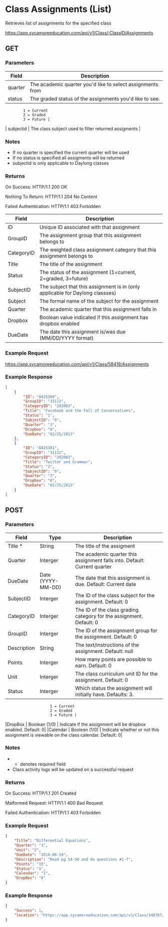 # Class Assignments (List)

Retrieves list of assignments for the specified class

https://app.sycamoreeducation.com/api/v1/Class/:ClassID/Assignments

## GET

### Parameters

| Field | Description |
|-------|-------------|
| quarter | The academic quarter you'd like to select assignments from |
| status | The graded status of the assignments you'd like to see.
            1 = Current
            2 = Graded
            3 = Future |
| subjectid | The class subject used to filter returned assigments |

### Notes
- If no quarter is specified the current quarter will be used
- If no status is specified all assigments will be returned
- subjectid is only applicable to Daylong classes

### Returns

On Success: HTTP/1.1 200 OK

Nothing To Return: HTTP/1.1 204 No Content

Failed Authentication:  HTTP/1.1 403 Forbidden

| Field      | Description |
|------------|-------------|
|ID | 	Unique ID associated with that assignment |
|GroupID | 	The assignment group that this assignment belongs to|
|CategoryID | 	The weighted class assignment category that this assignment belongs to|
|Title |	The title of the assignment|
|Status |	The status of the assignment (1=current, 2=graded, 3=future)|
|SubjectID | 	The subject that this assignment is in (only applicable for Daylong classses)|
|Subject |	The formal name of the subject for the assignment|
|Quarter |	The academic quarter that this assignment falls in|
|Dropbox |	Boolean value indicated if this assignment has dropbox enabled|
|DueDate |	The date this assignment is/was due (MM/DD/YYYY format)|

### Example Request

https://app.sycamoreeducation.com/api/v1/Class/58418/Assignments

### Example Response
```json
[
    {
        "ID": "8425360",
        "GroupID": "31112",
        "CategoryID": "202003",
        "Title": "Facebook and the Fall of Conversations",
        "Status": "1",
        "SubjectID": "0",
        "Quarter": "3",
        "Dropbox": "0",
        "DueDate": "02/25/2013"
    },
    {
        "ID": "8425381",
        "GroupID": "31112",
        "CategoryID": "202003",
        "Title": "Twitter and Grammar",
        "Status": "2",
        "SubjectID": "0",
        "Quarter": "3",
        "Dropbox": "0",
        "DueDate": "02/25/2013"
    }
]
```

## POST

### Parameters

| Field      | Type     | Description |
|------------|----------|-------------|
| Title *    | String | 	The title of the assigment|
| Quarter |	Interger |The academic quarter this assignment falls into. Default: Current quarter|
|DueDate |	Date (YYYY-MM-DD)| 	The date that this assignment is due. Default: Current date|
|SubjectID |	Interger |	The ID of the class subject for the assignment. Default: 0|
|CategoryID |	Interger |	The ID of the class grading category for the assignment. Default: 0|
|GroupID | Interger |	The ID of the assignment group for the assignment. Default: 0|
|Description |	String| 	The text/instructions of the assignment. Default: null|
|Points |	Interger| 	How many points are possible to earn. Default: 0|
|Unit |	Interger |	The class curriculum unit ID for the assignment. Default: 0|
|Status |	Interger | Which status the assignment will initially have. Defaults: 3.
                        1 = Current
                        2 = Graded
                        3 = Future |
|DropBox |	Boolean (1/0) |	Indicate if the assignment will be dropbox enabled. Default: 0|
|Calendar |	Boolean (1/0) | Indicate whether or not this assignment is viewable on the class calendar. Default: 0|

### Notes
- * denotes required field
- Class activity logs will be updated on a successful request

### Returns

On Success: HTTP/1.1 201 Created

Malformed Request: HTTP/1.1 400 Bad Request

Failed Authentication:  HTTP/1.1 403 Forbidden

### Example Request
```json
{
    "Title": "Differential Equations",
    "Quarter": "3",
    "Unit": "2",
    "DueDate": "2014-06-19",
    "Description": "Read pg 54-58 and do questions #1-7",
    "Points": "15",
    "Status": "1",
    "Calendar": "1",
    "DropBox": "0"
}
```

### Example Response
```json
{
    "Success": 1,
    "location": "https://app.sycamoreeducation.com/api/v1/Class/148787/Assignments/11904013"
}
```